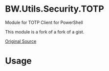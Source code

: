 # BW.Utils.Security.TOTP
Module for TOTP Client for PowerShell

This module is a fork of a fork of a gist.

[Original Source](https://gist.github.com/jonfriesen/234c7471c3e3199f97d5)

# Usage

